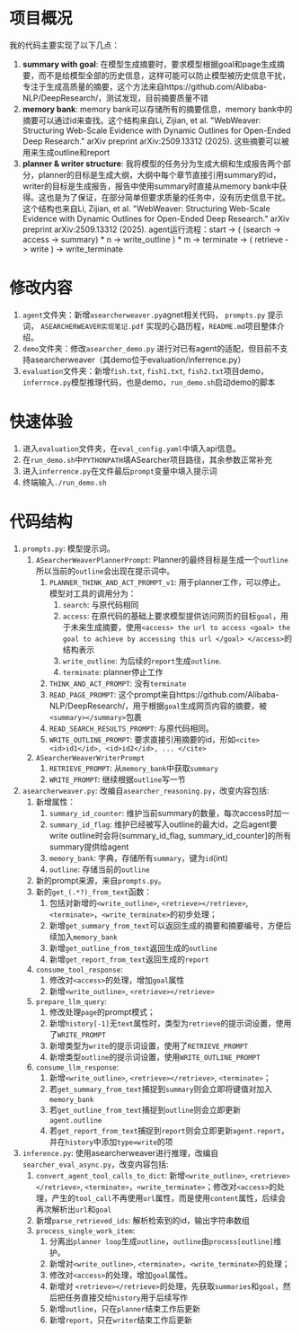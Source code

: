# 项目概况
我的代码主要实现了以下几点：
1. **summary with goal**: 在模型生成摘要时，要求模型根据goal和page生成摘要，而不是给模型全部的历史信息，这样可能可以防止模型被历史信息干扰，专注于生成高质量的摘要，这个方法来自https://github.com/Alibaba-NLP/DeepResearch/，测试发现，目前摘要质量不错
2. **memory bank**: memory bank可以存储所有的摘要信息，memory bank中的摘要可以通过id来查找。这个结构来自Li, Zijian, et al. "WebWeaver: Structuring Web-Scale Evidence with Dynamic Outlines for Open-Ended Deep Research." arXiv preprint arXiv:2509.13312 (2025). 这些摘要可以被用来生成outline和report
3. **planner & writer structure**: 我将模型的任务分为生成大纲和生成报告两个部分，planner的目标是生成大纲，大纲中每个章节直接引用summary的id，writer的目标是生成报告，报告中使用summary时直接从memory bank中获得。这也是为了保证，在部分简单但要求质量的任务中，没有历史信息干扰。这个结构也来自Li, Zijian, et al. "WebWeaver: Structuring Web-Scale Evidence with Dynamic Outlines for Open-Ended Deep Research." arXiv preprint arXiv:2509.13312 (2025). agent运行流程：start -> ( (search -> access -> summary) * n -> write_outline ) * m -> terminate -> ( retrieve -> write ) -> write_terminate

# 修改内容
1. `agent`文件夹：新增`asearcherweaver.py`agnet相关代码， `prompts.py` 提示词， `ASEARCHERWEAVER实现笔记.pdf` 实现的心路历程，`README.md`项目整体介绍。
2. `demo`文件夹：修改`asearcher_demo.py` 进行对已有agent的适配，但目前不支持asearcherweaver（其demo位于evaluation/inferrence.py）
3. `evaluation`文件夹：新增`fish.txt`, `fish1.txt`, `fish2.txt`项目demo，`inferrnce.py`模型推理代码，也是demo，`run_demo.sh`启动demo的脚本

# 快速体验
1. 进入`evaluation`文件夹，在`eval_config.yaml`中填入api信息。
2. 在`run_demo.sh`中`PYTHONPATH`填ASearcher项目路径，其余参数正常补充
3. 进入`inferrence.py`在文件最后`prompt`变量中填入提示词
4. 终端输入`./run_demo.sh`

# 代码结构
1. `prompts.py`: 模型提示词。
   1. `ASearcherWeaverPlannerPrompt`: Planner的最终目标是生成一个`outline`所以当前的`outline`会出现在提示词中。
      1. `PLANNER_THINK_AND_ACT_PROMPT_v1`: 用于planner工作，可以停止。模型对工具的调用分为：
         1. `search`: 与原代码相同
         2. `access`: 在原代码的基础上要求模型提供访问网页的目标`goal`，用于未来生成摘要，使用`<access> the url to access <goal> the goal to achieve by accessing this url </goal> </access>`的结构表示
         3. `write_outline`: 为后续的`report`生成`outline`.
         4. `terminate`: planner停止工作
      2. `THINK_AND_ACT_PROMPT`: 没有`terminate`
      3. `READ_PAGE_PROMPT`: 这个prompt来自https://github.com/Alibaba-NLP/DeepResearch/，用于根据`goal`生成网页内容的摘要，被`<summary></summary>`包裹
      4. `READ_SEARCH_RESULTS_PROMPT`: 与原代码相同。
      5. `WRITE_OUTLINE_PROMPT`: 要求直接引用摘要的id，形如`<cite> <id>id1</id>, <id>id2</id>, ... </cite>`
   2. `ASearcherWeaverWriterPrompt`
      1. `RETRIEVE_PROMPT`: 从`memory_bank`中获取`summary`
      2. `WRITE_PROMPT`: 继续根据`outline`写一节
2. `asearcherweaver.py`: 改编自`asearcher_reasoning.py`，改变内容包括:
   1. 新增属性：
      1. `summary_id_counter`: 维护当前summary的数量，每次access时加一 
      2. `summary_id_flag`: 维护已经被写入outline的最大id，之后agent要write outline时会将(summary_id_flag, summary_id_counter]的所有summary提供给agent
      3. `memory_bank`: 字典，存储所有`summary`，键为`id`(int)
      4. `outline`: 存储当前的`outline`
   2. 新的prompt来源，来自`prompts.py`。
   3. 新的`get_(.*?)_from_text`函数：
      1. 包括对新增的`<write_outline>`, `<retrieve></retrieve>`, `<terminate>`，`<write_terminate>`的初步处理；
      2. 新增`get_summary_from_text`可以返回生成的摘要和摘要编号，方便后续加入`memory_bank`
      3. 新增`get_outline_from_text`返回生成的`outline`
      4. 新增`get_report_from_text`返回生成的`report`
   4. `consume_tool_response`: 
      1. 修改对`<access>`的处理，增加`goal`属性
      2. 新增`<write_outline>`, `<retrieve></retrieve>`
   5. `prepare_llm_query`: 
      1. 修改处理`page`的prompt模式；
      2. 新增`history[-1]`无`text`属性时，类型为`retrieve`的提示词设置，使用了`WRITE_PROMPT`
      3. 新增类型为`write`的提示词设置，使用了`RETRIEVE_PROMPT`
      4. 新增类型`outline`的提示词设置，使用`WRITE_OUTLINE_PROMPT`
   6. `consume_llm_response`: 
      1. 新增`<write_outline>`, `<retrieve></retrieve>`, `<terminate>`；
      2. 若`get_summary_from_text`捕捉到`summary`则会立即将键值对加入`memory_bank`
      3. 若`get_outline_from_text`捕捉到`outline`则会立即更新`agent.outline`
      4. 若`get_report_from_text`捕捉到`report`则会立即更新`agent.report`，并在`history`中添加`type=write`的项
3. `inference.py`: 使用asearcherweaver进行推理，改编自`searcher_eval_async.py`，改变内容包括:
   1. `convert_agent_tool_calls_to_dict`: 新增`<write_outline>`, `<retrieve></retrieve>`, `<terminate>`，`<write_terminate>`；修改对`<access>`的处理，产生的`tool_call`不再使用`url`属性，而是使用`content`属性，后续会再次解析出`url`和`goal`
   2. 新增`parse_retrieved_ids`: 解析检索到的id，输出字符串数组
   3. `process_single_work_item`: 
      1. 分离出`planner loop`生成`outline`，`outline`由`process[outline]`维护。
      2. 新增对`<write_outline>`, `<terminate>`，`<write_terminate>`的处理；
      3. 修改对`<access>`的处理，增加`goal`属性。
      4. 新增对 `<retrieve></retrieve>`的处理，先获取`summaries`和`goal`，然后把任务直接交给`history`用于后续写作
      5. 新增`outline`，只在`planner`结束工作后更新
      6. 新增`report`，只在`writer`结束工作后更新